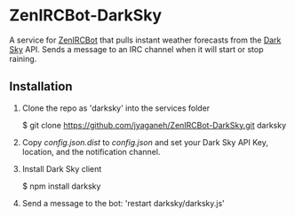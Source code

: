 # ZenIRCBot-DarkSky
A service for [ZenIRCBot](https://github.com/wraithan/zenircbot) that pulls instant weather forecasts from the [Dark Sky](http://darkskyapp.com/) API.
Sends a message to an IRC channel when it will start or stop raining.

## Installation

1. Clone the repo as 'darksky' into the services folder

    $ git clone https://github.com/jyaganeh/ZenIRCBot-DarkSky.git darksky

2. Copy _config.json.dist_ to _config.json_ and set your Dark Sky API Key, location, and the notification channel.

3. Install Dark Sky client 

    $ npm install darksky
  
4. Send a message to the bot: 'restart darksky/darksky.js'
